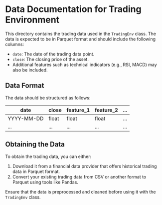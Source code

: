 # Data Documentation for Trading Environment

This directory contains the trading data used in the `TradingEnv` class. The data is expected to be in Parquet format and should include the following columns:

- `date`: The date of the trading data point.
- `close`: The closing price of the asset.
- Additional features such as technical indicators (e.g., RSI, MACD) may also be included.

## Data Format

The data should be structured as follows:

| date       | close | feature_1 | feature_2 | ... |
|------------|-------|-----------|-----------|-----|
| YYYY-MM-DD | float | float     | float     | ... |
| ...        | ...   | ...       | ...       | ... |

## Obtaining the Data

To obtain the trading data, you can either:

1. Download it from a financial data provider that offers historical trading data in Parquet format.
2. Convert your existing trading data from CSV or another format to Parquet using tools like Pandas.

Ensure that the data is preprocessed and cleaned before using it with the `TradingEnv` class.